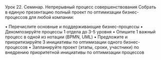 Урок 22. Семинар. Непрерывный процесс совершенствования
Собрать в единую презентацию полный проект по оптимизации бизнес-процессов для любой компании:

• Перечислите основные и поддерживающие бизнес-процессы
• Декомпозируйте процессы 1 отдела до 3-5 уровня
• Опишите 1 важный процесс в одной из нотации (BPMN, UML)
• Предложите и приоритизируйте 3 инициативы по оптимизации одного бизнес-процессов 
• Запланируйте проект (этапы, сроки, участники) по внедрению приоритетной инициативы по оптимизации процессов
